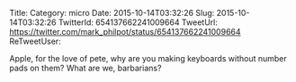 Title: 
Category: micro
Date: 2015-10-14T03:32:26
Slug: 2015-10-14T03:32:26
TwitterId: 654137662241009664
TweetUrl: https://twitter.com/mark_philpot/status/654137662241009664
ReTweetUser: 

Apple, for the love of pete, why are you making keyboards without number pads on them? What are we, barbarians?